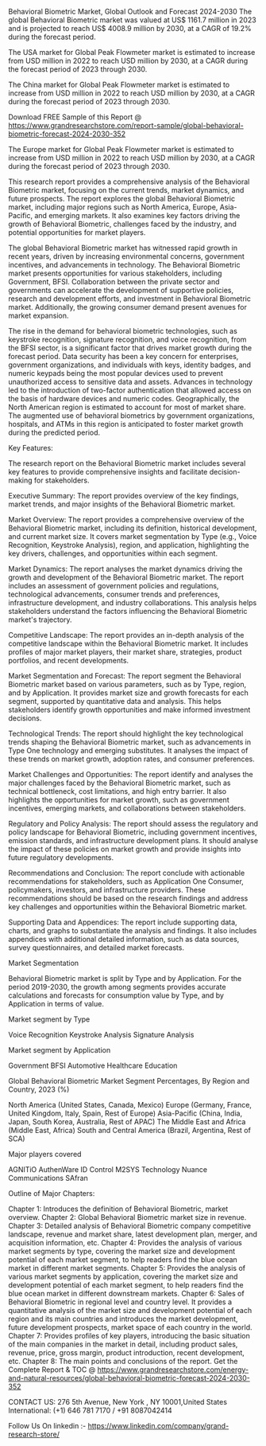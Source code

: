 Behavioral Biometric Market, Global Outlook and Forecast 2024-2030
The global Behavioral Biometric market was valued at US$ 1161.7 million in 2023 and is projected to reach US$ 4008.9 million by 2030, at a CAGR of 19.2% during the forecast period.

The USA market for Global Peak Flowmeter market is estimated to increase from USD million in 2022 to reach USD million by 2030, at a CAGR during the forecast period of 2023 through 2030.

The China market for Global Peak Flowmeter market is estimated to increase from USD million in 2022 to reach USD million by 2030, at a CAGR during the forecast period of 2023 through 2030.

Download FREE Sample of this Report @ https://www.grandresearchstore.com/report-sample/global-behavioral-biometric-forecast-2024-2030-352

The Europe market for Global Peak Flowmeter market is estimated to increase from USD million in 2022 to reach USD million by 2030, at a CAGR during the forecast period of 2023 through 2030.

This research report provides a comprehensive analysis of the Behavioral Biometric market, focusing on the current trends, market dynamics, and future prospects. The report explores the global Behavioral Biometric market, including major regions such as North America, Europe, Asia-Pacific, and emerging markets. It also examines key factors driving the growth of Behavioral Biometric, challenges faced by the industry, and potential opportunities for market players.

The global Behavioral Biometric market has witnessed rapid growth in recent years, driven by increasing environmental concerns, government incentives, and advancements in technology. The Behavioral Biometric market presents opportunities for various stakeholders, including Government, BFSI. Collaboration between the private sector and governments can accelerate the development of supportive policies, research and development efforts, and investment in Behavioral Biometric market. Additionally, the growing consumer demand present avenues for market expansion.

The rise in the demand for behavioral biometric technologies, such as keystroke recognition, signature recognition, and voice recognition, from the BFSI sector, is a significant factor that drives market growth during the forecast period. Data security has been a key concern for enterprises, government organizations, and individuals with keys, identity badges, and numeric keypads being the most popular devices used to prevent unauthorized access to sensitive data and assets. Advances in technology led to the introduction of two-factor authentication that allowed access on the basis of hardware devices and numeric codes. Geographically, the North American region is estimated to account for most of market share. The augmented use of behavioral biometrics by government organizations, hospitals, and ATMs in this region is anticipated to foster market growth during the predicted period.

Key Features:

The research report on the Behavioral Biometric market includes several key features to provide comprehensive insights and facilitate decision-making for stakeholders.

Executive Summary: The report provides overview of the key findings, market trends, and major insights of the Behavioral Biometric market.

Market Overview: The report provides a comprehensive overview of the Behavioral Biometric market, including its definition, historical development, and current market size. It covers market segmentation by Type (e.g., Voice Recognition, Keystroke Analysis), region, and application, highlighting the key drivers, challenges, and opportunities within each segment.

Market Dynamics: The report analyses the market dynamics driving the growth and development of the Behavioral Biometric market. The report includes an assessment of government policies and regulations, technological advancements, consumer trends and preferences, infrastructure development, and industry collaborations. This analysis helps stakeholders understand the factors influencing the Behavioral Biometric market's trajectory.

Competitive Landscape: The report provides an in-depth analysis of the competitive landscape within the Behavioral Biometric market. It includes profiles of major market players, their market share, strategies, product portfolios, and recent developments.

Market Segmentation and Forecast: The report segment the Behavioral Biometric market based on various parameters, such as by Type, region, and by Application. It provides market size and growth forecasts for each segment, supported by quantitative data and analysis. This helps stakeholders identify growth opportunities and make informed investment decisions.

Technological Trends: The report should highlight the key technological trends shaping the Behavioral Biometric market, such as advancements in Type One technology and emerging substitutes. It analyses the impact of these trends on market growth, adoption rates, and consumer preferences.

Market Challenges and Opportunities: The report identify and analyses the major challenges faced by the Behavioral Biometric market, such as technical bottleneck, cost limitations, and high entry barrier. It also highlights the opportunities for market growth, such as government incentives, emerging markets, and collaborations between stakeholders.

Regulatory and Policy Analysis: The report should assess the regulatory and policy landscape for Behavioral Biometric, including government incentives, emission standards, and infrastructure development plans. It should analyse the impact of these policies on market growth and provide insights into future regulatory developments.

Recommendations and Conclusion: The report conclude with actionable recommendations for stakeholders, such as Application One Consumer, policymakers, investors, and infrastructure providers. These recommendations should be based on the research findings and address key challenges and opportunities within the Behavioral Biometric market.

Supporting Data and Appendices: The report include supporting data, charts, and graphs to substantiate the analysis and findings. It also includes appendices with additional detailed information, such as data sources, survey questionnaires, and detailed market forecasts.

Market Segmentation

Behavioral Biometric market is split by Type and by Application. For the period 2019-2030, the growth among segments provides accurate calculations and forecasts for consumption value by Type, and by Application in terms of value.

Market segment by Type

Voice Recognition
Keystroke Analysis
Signature Analysis

Market segment by Application

Government
BFSI
Automotive
Healthcare
Education

Global Behavioral Biometric Market Segment Percentages, By Region and Country, 2023 (%)

North America (United States, Canada, Mexico)
Europe (Germany, France, United Kingdom, Italy, Spain, Rest of Europe)
Asia-Pacific (China, India, Japan, South Korea, Australia, Rest of APAC)
The Middle East and Africa (Middle East, Africa)
South and Central America (Brazil, Argentina, Rest of SCA)

Major players covered

AGNITiO
AuthenWare
ID Control
M2SYS Technology
Nuance Communications
SAfran

Outline of Major Chapters:

Chapter 1: Introduces the definition of Behavioral Biometric, market overview.
Chapter 2: Global Behavioral Biometric market size in revenue.
Chapter 3: Detailed analysis of Behavioral Biometric company competitive landscape, revenue and market share, latest development plan, merger, and acquisition information, etc.
Chapter 4: Provides the analysis of various market segments by type, covering the market size and development potential of each market segment, to help readers find the blue ocean market in different market segments.
Chapter 5: Provides the analysis of various market segments by application, covering the market size and development potential of each market segment, to help readers find the blue ocean market in different downstream markets.
Chapter 6: Sales of Behavioral Biometric in regional level and country level. It provides a quantitative analysis of the market size and development potential of each region and its main countries and introduces the market development, future development prospects, market space of each country in the world.
Chapter 7: Provides profiles of key players, introducing the basic situation of the main companies in the market in detail, including product sales, revenue, price, gross margin, product introduction, recent development, etc.
Chapter 8: The main points and conclusions of the report.
Get the Complete Report & TOC @ https://www.grandresearchstore.com/energy-and-natural-resources/global-behavioral-biometric-forecast-2024-2030-352

CONTACT US:
276 5th Avenue, New York , NY 10001,United States
International: (+1) 646 781 7170 / +91 8087042414

Follow Us On linkedin :- https://www.linkedin.com/company/grand-research-store/
